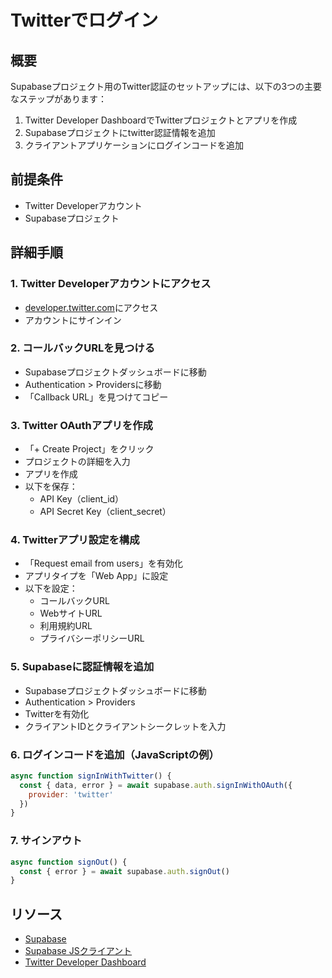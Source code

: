 # Twitterでログイン

## 概要

Supabaseプロジェクト用のTwitter認証のセットアップには、以下の3つの主要なステップがあります：

1. Twitter Developer DashboardでTwitterプロジェクトとアプリを作成
2. Supabaseプロジェクトにtwitter認証情報を追加
3. クライアントアプリケーションにログインコードを追加

## 前提条件

- Twitter Developerアカウント
- Supabaseプロジェクト

## 詳細手順

### 1. Twitter Developerアカウントにアクセス

- [developer.twitter.com](https://developer.twitter.com)にアクセス
- アカウントにサインイン

### 2. コールバックURLを見つける

- Supabaseプロジェクトダッシュボードに移動
- Authentication > Providersに移動
- 「Callback URL」を見つけてコピー

### 3. Twitter OAuthアプリを作成

- 「+ Create Project」をクリック
- プロジェクトの詳細を入力
- アプリを作成
- 以下を保存：
  - API Key（client_id）
  - API Secret Key（client_secret）

### 4. Twitterアプリ設定を構成

- 「Request email from users」を有効化
- アプリタイプを「Web App」に設定
- 以下を設定：
  - コールバックURL
  - WebサイトURL
  - 利用規約URL
  - プライバシーポリシーURL

### 5. Supabaseに認証情報を追加

- Supabaseプロジェクトダッシュボードに移動
- Authentication > Providers
- Twitterを有効化
- クライアントIDとクライアントシークレットを入力

### 6. ログインコードを追加（JavaScriptの例）

```javascript
async function signInWithTwitter() {
  const { data, error } = await supabase.auth.signInWithOAuth({
    provider: 'twitter'
  })
}
```

### 7. サインアウト

```javascript
async function signOut() {
  const { error } = await supabase.auth.signOut()
}
```

## リソース

- [Supabase](https://supabase.com)
- [Supabase JSクライアント](https://github.com/supabase/supabase-js)
- [Twitter Developer Dashboard](https://developer.twitter.com/en/portal/dashboard)
